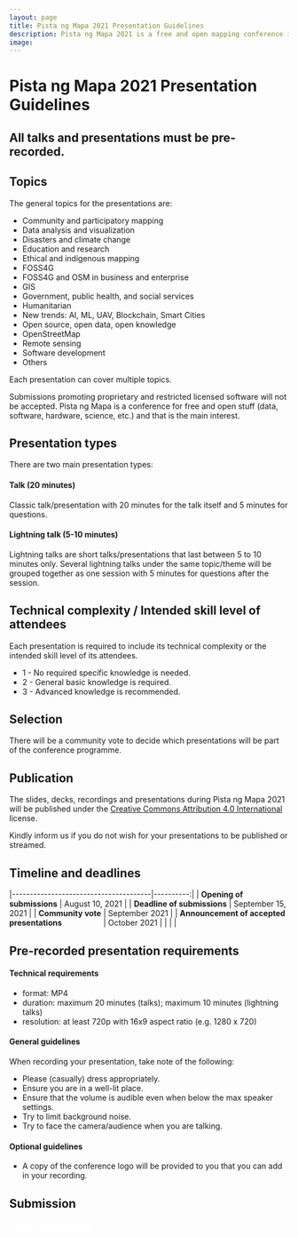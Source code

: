 ```yaml
---
layout: page
title: Pista ng Mapa 2021 Presentation Guidelines
description: Pista ng Mapa 2021 is a free and open mapping conference in the Philippines
image:
---
```

<h1 class="color-pnm-blue mb-4">Pista ng Mapa 2021 Presentation Guidelines</h1>


## All talks and presentations must be pre-recorded.

## Topics

The general topics for the presentations are:

* Community and participatory mapping
* Data analysis and visualization
* Disasters and climate change
* Education and research
* Ethical and indigenous mapping
* FOSS4G
* FOSS4G and OSM in business and enterprise
* GIS
* Government, public health, and social services
* Humanitarian
* New trends: AI, ML, UAV, Blockchain, Smart Cities
* Open source, open data, open knowledge
* OpenStreetMap
* Remote sensing
* Software development
* Others

Each presentation can cover multiple topics.

Submissions promoting proprietary and restricted licensed software will not be accepted. Pista ng Mapa is a conference for free and open stuff (data, software, hardware, science, etc.) and that is the main interest.

## Presentation types

There are two main presentation types:

#### Talk (20 minutes)

Classic talk/presentation with 20 minutes for the talk itself and 5 minutes for questions.

#### Lightning talk (5-10 minutes)

Lightning talks are short talks/presentations that last between 5 to 10 minutes only. Several lightning talks under the same topic/theme will be grouped together as one session with 5 minutes for questions after the session.

## Technical complexity / Intended skill level of attendees

Each presentation is required to include its technical complexity or the intended skill level of its attendees.

* 1 - No required specific knowledge is needed.
* 2 - General basic knowledge is required.
* 3 - Advanced knowledge is recommended.

## Selection

There will be a community vote to decide which presentations will be part of the conference programme.

## Publication

The slides, decks, recordings and presentations during Pista ng Mapa 2021 will be published under the [Creative Commons Attribution 4.0 International](https://creativecommons.org/licenses/by/4.0/) license.

Kindly inform us if you do not wish for your presentations to be published or streamed.

## Timeline and deadlines

|---------------------------------------|----------:|
| **Opening of submissions**            |     August 10, 2021     |
| **Deadline of submissions**           |     September 15, 2021    |
| **Community vote**                    |     September 2021    |
| **Announcement of accepted presentations** &nbsp; &nbsp; &nbsp; &nbsp; &nbsp; &nbsp; &nbsp; &nbsp; &nbsp; |     October 2021    |
|   |   |


## Pre-recorded presentation requirements

#### Technical requirements
* format: MP4
* duration: maximum 20 minutes (talks); maximum 10 minutes (lightning talks)
* resolution: at least 720p with 16x9 aspect ratio (e.g. 1280 x 720)

#### General guidelines
When recording your presentation, take note of the following:
* Please (casually) dress appropriately.
* Ensure you are in a well-lit place.
* Ensure that the volume is audible even when below the max speaker settings.
* Try to limit background noise.
* Try to face the camera/audience when you are talking.

#### Optional guidelines
* A copy of the conference logo will be provided to you that you can add in your recording.

## Submission
<div class="d-flex justify-content-start pt-2 pb-4"><a
    href="https://airtable.com/shrX5HgNJl5fhxtkg"
    target="_blank" class="btn btn-lg bg-color-pnm-blue col-sm-12 col-md-6" style="color: white;" role="button"
    aria-disabled="true"><strong class="font-poppins">Submit a presentation</strong></a>
</div>